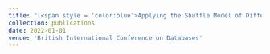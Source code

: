 ```yaml
---
title: "[<span style = 'color:blue'>Applying the Shuffle Model of Differential Privacy to Vector Aggregation</span>](https://arxiv.org/abs/2112.05464)[<span style = 'color: green'>[Download PDF]</span>](/files/2112.05464v3.pdf)"
collection: publications
date: 2022-01-01
venue: 'British International Conference on Databases'
---
```

